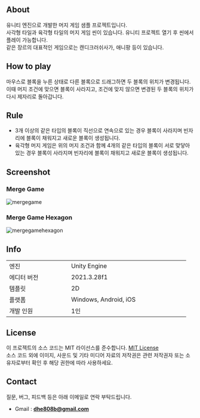 <!-- https://github.com/Donground/MergeGame -->

## About

유니티 엔진으로 개발한 머지 게임 샘플 프로젝트입니다.
<br>
사각형 타일과 육각형 타일의 머지 게임 씬이 있습니다. 유니티 프로젝트 열기 후 씬에서 플레이 가능합니다.
<br>
같은 장르의 대표적인 게임으로는 캔디크러쉬사가, 애니팡 등이 있습니다.

## How to play

마우스로 블록을 누른 상태로 다른 블록으로 드래그하면 두 블록의 위치가 변경됩니다. 이때 머지 조건에 맞으면 블록이 사라지고, 조건에 맞지 않으면 변경된 두 블록의 위치가 다시 제자리로 돌아갑니다.

## Rule

- 3개 이상의 같은 타입의 블록이 직선으로 연속으로 있는 경우 블록이 사라지며 빈자리에 블록이 채워지고 새로운 블록이 생성됩니다.
- 육각형 머지 게임은 위의 머지 조건과 함께 4개의 같은 타입의 블록이 서로 맞닿아 있는 경우 블록이 사라지며 빈자리에 블록이 채워지고 새로운 블록이 생성됩니다.

## Screenshot

### Merge Game

![mergegame](https://github.com/TereaGreen/MergeGame/assets/80702114/791a23c6-e53e-4b03-9774-3707be0960ff)

### Merge Game Hexagon

![mergegamehexagon](https://github.com/TereaGreen/MergeGame/assets/80702114/6e25caf0-43d2-4314-9b0e-fede3cdad5f7)

## Info

<table>
    <tr>
        <td width="150">엔진</td>
        <td width="300">Unity Engine</td>
    </tr>
    <tr>
        <td>에디터 버전</td>
        <td>2021.3.28f1</td>
    </tr>
    <tr>
        <td>템플릿</td>
        <td>2D</td>
    </tr>
    <tr>
        <td>플랫폼</td>
        <td>Windows, Android, iOS</td>
    </tr>
    <tr>
        <td>개발 인원</td>
        <td>1인</td>
    </tr>
</table>

## License

이 프로젝트의 소스 코드는 MIT 라이선스를 준수합니다. <a href="https://en.wikipedia.org/wiki/MIT_License">MIT License</a>
<br>
소스 코드 외에 이미지, 사운드 및 기타 미디어 자료의 저작권은 관련 저작권자 또는 소유자로부터 확인 후 해당 권한에 따라 사용하세요.

## Contact

질문, 버그, 피드백 등은 아래 이메일로 연락 부탁드립니다.
<br>
- Gmail : <b>dhe808b@gmail.com</b>
